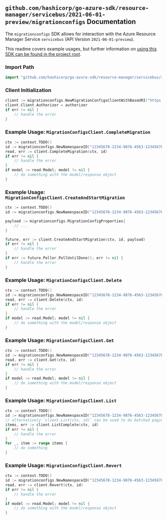 
## `github.com/hashicorp/go-azure-sdk/resource-manager/servicebus/2021-06-01-preview/migrationconfigs` Documentation

The `migrationconfigs` SDK allows for interaction with the Azure Resource Manager Service `servicebus` (API Version `2021-06-01-preview`).

This readme covers example usages, but further information on [using this SDK can be found in the project root](https://github.com/hashicorp/go-azure-sdk/tree/main/docs).

### Import Path

```go
import "github.com/hashicorp/go-azure-sdk/resource-manager/servicebus/2021-06-01-preview/migrationconfigs"
```


### Client Initialization

```go
client := migrationconfigs.NewMigrationConfigsClientWithBaseURI("https://management.azure.com")
client.Client.Authorizer = authorizer
if err != nil {
	// handle the error
}
```


### Example Usage: `MigrationConfigsClient.CompleteMigration`

```go
ctx := context.TODO()
id := migrationconfigs.NewNamespaceID("12345678-1234-9876-4563-123456789012", "example-resource-group", "namespaceValue")
read, err := client.CompleteMigration(ctx, id)
if err != nil {
	// handle the error
}
if model := read.Model; model != nil {
	// do something with the model/response object
}
```


### Example Usage: `MigrationConfigsClient.CreateAndStartMigration`

```go
ctx := context.TODO()
id := migrationconfigs.NewNamespaceID("12345678-1234-9876-4563-123456789012", "example-resource-group", "namespaceValue")

payload := migrationconfigs.MigrationConfigProperties{
	// ...
}

future, err := client.CreateAndStartMigration(ctx, id, payload)
if err != nil {
	// handle the error
}
if err := future.Poller.PollUntilDone(); err != nil {
	// handle the error
}
```


### Example Usage: `MigrationConfigsClient.Delete`

```go
ctx := context.TODO()
id := migrationconfigs.NewNamespaceID("12345678-1234-9876-4563-123456789012", "example-resource-group", "namespaceValue")
read, err := client.Delete(ctx, id)
if err != nil {
	// handle the error
}
if model := read.Model; model != nil {
	// do something with the model/response object
}
```


### Example Usage: `MigrationConfigsClient.Get`

```go
ctx := context.TODO()
id := migrationconfigs.NewNamespaceID("12345678-1234-9876-4563-123456789012", "example-resource-group", "namespaceValue")
read, err := client.Get(ctx, id)
if err != nil {
	// handle the error
}
if model := read.Model; model != nil {
	// do something with the model/response object
}
```


### Example Usage: `MigrationConfigsClient.List`

```go
ctx := context.TODO()
id := migrationconfigs.NewNamespaceID("12345678-1234-9876-4563-123456789012", "example-resource-group", "namespaceValue")
// alternatively `client.List(ctx, id)` can be used to do batched pagination
items, err := client.ListComplete(ctx, id)
if err != nil {
	// handle the error
}
for _, item := range items {
	// do something
}
```


### Example Usage: `MigrationConfigsClient.Revert`

```go
ctx := context.TODO()
id := migrationconfigs.NewNamespaceID("12345678-1234-9876-4563-123456789012", "example-resource-group", "namespaceValue")
read, err := client.Revert(ctx, id)
if err != nil {
	// handle the error
}
if model := read.Model; model != nil {
	// do something with the model/response object
}
```
